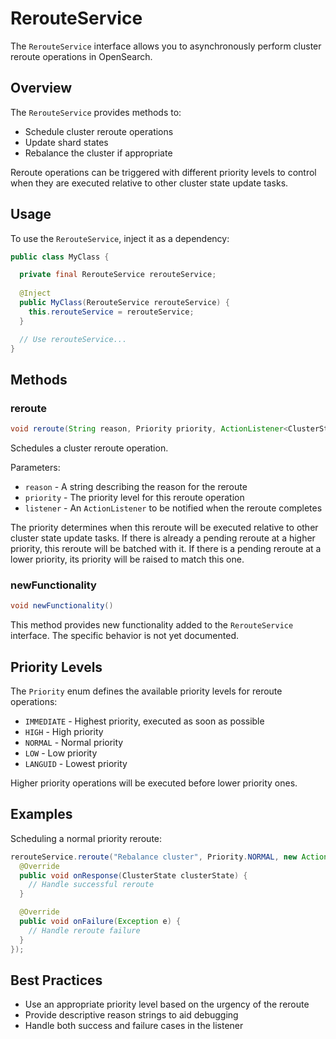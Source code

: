 # RerouteService

The `RerouteService` interface allows you to asynchronously perform cluster reroute operations in OpenSearch.

## Overview

The `RerouteService` provides methods to:

- Schedule cluster reroute operations
- Update shard states 
- Rebalance the cluster if appropriate

Reroute operations can be triggered with different priority levels to control when they are executed relative to other cluster state update tasks.

## Usage

To use the `RerouteService`, inject it as a dependency:

```java
public class MyClass {

  private final RerouteService rerouteService;
  
  @Inject
  public MyClass(RerouteService rerouteService) {
    this.rerouteService = rerouteService;
  }

  // Use rerouteService...
}
```

## Methods

### reroute

```java
void reroute(String reason, Priority priority, ActionListener<ClusterState> listener)
```

Schedules a cluster reroute operation.

Parameters:
- `reason` - A string describing the reason for the reroute
- `priority` - The priority level for this reroute operation
- `listener` - An `ActionListener` to be notified when the reroute completes

The priority determines when this reroute will be executed relative to other cluster state update tasks. If there is already a pending reroute at a higher priority, this reroute will be batched with it. If there is a pending reroute at a lower priority, its priority will be raised to match this one.

### newFunctionality

```java 
void newFunctionality()
```

This method provides new functionality added to the `RerouteService` interface. The specific behavior is not yet documented.

## Priority Levels

The `Priority` enum defines the available priority levels for reroute operations:

- `IMMEDIATE` - Highest priority, executed as soon as possible
- `HIGH` - High priority 
- `NORMAL` - Normal priority
- `LOW` - Low priority
- `LANGUID` - Lowest priority

Higher priority operations will be executed before lower priority ones.

## Examples

Scheduling a normal priority reroute:

```java
rerouteService.reroute("Rebalance cluster", Priority.NORMAL, new ActionListener<ClusterState>() {
  @Override
  public void onResponse(ClusterState clusterState) {
    // Handle successful reroute
  }

  @Override
  public void onFailure(Exception e) {
    // Handle reroute failure  
  }
});
```

## Best Practices

- Use an appropriate priority level based on the urgency of the reroute
- Provide descriptive reason strings to aid debugging
- Handle both success and failure cases in the listener